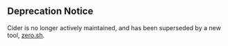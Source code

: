 ## Deprecation Notice

Cider is no longer actively maintained, and has been superseded by a new
tool, [zero.sh](https://github.com/zero-sh/zero.sh).

